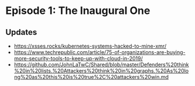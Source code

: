 # Episode 1: The Inaugural One

## Updates

- https://xsses.rocks/kubernetes-systems-hacked-to-mine-xmr/
- https://www.techrepublic.com/article/75-of-organizations-are-buying-more-security-tools-to-keep-up-with-cloud-in-2019/
- https://github.com/JohnLaTwC/Shared/blob/master/Defenders%20think%20in%20lists.%20Attackers%20think%20in%20graphs.%20As%20long%20as%20this%20is%20true%2C%20attackers%20win.md